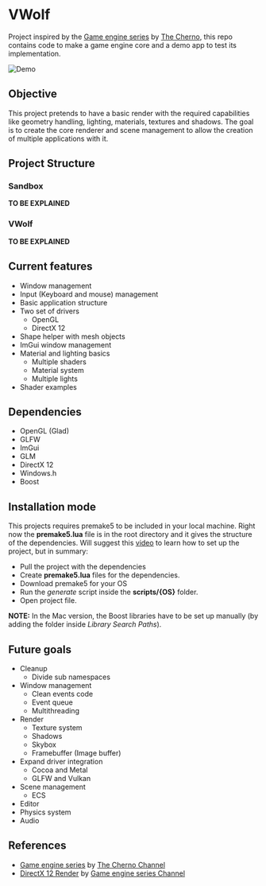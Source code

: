 # VWolf

Project inspired by the [Game engine series](https://www.youtube.com/playlist?list=PLlrATfBNZ98dC-V-N3m0Go4deliWHPFwT) by [The Cherno](https://www.youtube.com/@TheCherno), this repo contains code to make a game engine core and a demo app to test its implementation. 

![Demo](Demo.gif)

## Objective

This project pretends to have a basic render with the required capabilities like geometry handling, lighting, materials, textures and shadows. The goal is to create the core renderer and scene management to allow the creation of multiple applications with it.

## Project Structure

### Sandbox

**TO BE EXPLAINED**

### VWolf

**TO BE EXPLAINED**

## Current features

- Window management
- Input (Keyboard and mouse) management
- Basic application structure
- Two set of drivers 
    - OpenGL
    - DirectX 12
- Shape helper with mesh objects
- ImGui window management
- Material and lighting basics
    - Multiple shaders
    - Material system
    - Multiple lights
- Shader examples

## Dependencies

- OpenGL (Glad)
- GLFW
- ImGui
- GLM
- DirectX 12
- Windows.h
- Boost

## Installation mode

This projects requires premake5 to be included in your local machine. Right now the **premake5.lua** file is in the root directory and it gives the structure of the dependencies. Will suggest this [video](https://www.youtube.com/watch?v=sULV3aB2qeU&list=PLlrATfBNZ98dC-V-N3m0Go4deliWHPFwT&index=7) to learn how to set up the project, but in summary:

- Pull the project with the dependencies
- Create **premake5.lua** files for the dependencies.
- Download premake5 for your OS
- Run the *generate* script inside the **scripts/{OS}** folder.
- Open project file.

**NOTE:** In the Mac version, the Boost libraries have to be set up manually (by adding the folder inside *Library Search Paths*).

## Future goals

- Cleanup
    - Divide sub namespaces
- Window management
    - Clean events code
    - Event queue
    - Multithreading
- Render
    - Texture system
    - Shadows
    - Skybox
    - Framebuffer (Image buffer)
- Expand driver integration
    - Cocoa and Metal
    - GLFW and Vulkan
- Scene management
    - ECS
- Editor
- Physics system
- Audio

## References

- [Game engine series](https://www.youtube.com/playlist?list=PLlrATfBNZ98dC-V-N3m0Go4deliWHPFwT) by [The Cherno Channel](https://www.youtube.com/@TheCherno)
- [DirectX 12 Render](https://www.youtube.com/playlist?list=PLU2nPsAdxKWQw1qBS9YdFi9hUMazppjV7) by [Game engine series Channel](https://www.youtube.com/@GameEngineSeries)
